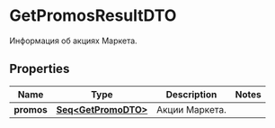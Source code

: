 

# GetPromosResultDTO

Информация об акциях Маркета.

## Properties

Name | Type | Description | Notes
------------ | ------------- | ------------- | -------------
**promos** | [**Seq&lt;GetPromoDTO&gt;**](GetPromoDTO.md) | Акции Маркета. | 



